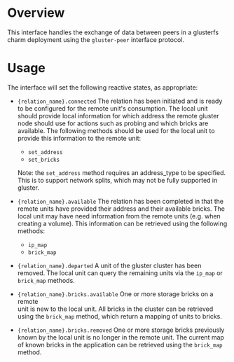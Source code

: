 # Overview

This interface handles the exchange of data between peers in a glusterfs
charm deployment using the `gluster-peer` interface protocol.

# Usage

The interface will set the following reactive states, as appropriate:

  * `{relation_name}.connected` The relation has been initiated and is ready
    to be configured for the remote unit's consumption. The local unit should
    provide local information for which address the remote gluster node
    should use for actions such as probing and which bricks are available.
    The following methods should be used for the local unit to provide this
    information to the remote unit:

    * `set_address`
    * `set_bricks`

    Note: the `set_address` method requires an address_type to be specified.
    This is to support network splits, which may not be fully supported in
    gluster.

  * `{relation_name}.available` The relation has been completed in that the
    remote units have provided their address and their available bricks. The
    local unit may have need information from the remote units (e.g. when
    creating a volume). This information can be retrieved using the following
    methods:

    * `ip_map`
    * `brick_map`

  * `{relation_name}.departed` A unit of the gluster cluster has been removed.
    The local unit can query the remaining units via the `ip_map` or 
    `brick_map` methods.  

  * `{relation_name}.bricks.available` One or more storage bricks on a remote  
    unit is new to the local unit. All bricks in the cluster can be retrieved
    using the `brick_map` method, which return a mapping of units to bricks.

  * `{relation_name}.bricks.removed` One or more storage bricks previously 
    known by the local unit is no longer in the remote unit. The current map 
    of known bricks in the application can be retrieved using the `brick_map`
    method.
